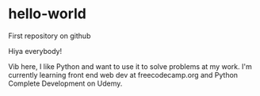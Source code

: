 # hello-world
First repository on github

Hiya everybody!

Vib here, I like Python and want to use it to solve problems at my work.
I'm currently learning front end web dev at freecodecamp.org and Python Complete Development on Udemy.
